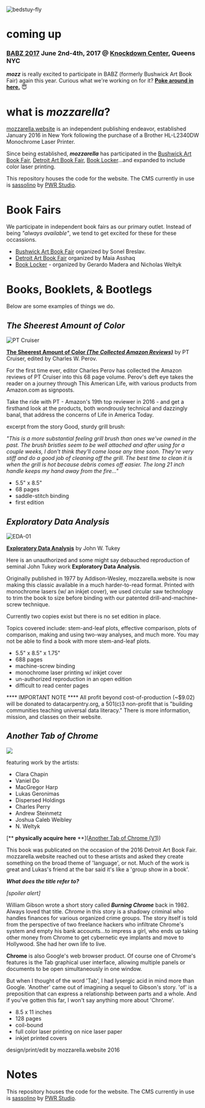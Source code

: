 ![bedstuy-fly](pi.mozz/assets/handymozz-V2-12b.jpg)

# coming up
### [BABZ 2017](http://blondeartbooks.com) June 2nd-4th, 2017 @ [Knockdown Center](http://knockdown.center), Queens NYC

**_mozz_** is really excited to participate in BABZ (formerly Bushwick Art Book Fair) again this year. Curious what we're working on for it? **[Poke around in here.](babz-2017)** 😇


# what is _mozzarella_?

[mozzarella.website](http://mozzarella.website) is an independent publishing endeavor, established January 2016 in New York following the purchase of a Brother HL-L2340DW Monochrome Laser Printer. 

Since being established, **_mozzarella_** has participated in the [Bushwick Art Book Fair](https://blondeartbooks.com/2016/06/09/babz-fair-2016-bushwick-art-book-zine-fair/),  [Detroit Art Book Fair](http://www.dittoditto.org/detroit-art-book-fair/), [Book Locker](http://booklocker.us)...and expanded to include color laser printing.

This repository houses the code for the website. The CMS currently in use is [sassolino](http://www.pwr-stud.io/sassolino) by [PWR Studio](http://www.pwr-stud.io).

# Book Fairs

We participate in independent book fairs as our primary outlet. Instead of being _"always available"_, we tend to get excited for these for these occassions. 

- [Bushwick Art Book Fair](https://blondeartbooks.com/2016/06/09/babz-fair-2016-bushwick-art-book-zine-fair/) organized by Sonel Breslav. 
- [Detroit Art Book Fair](http://www.dittoditto.org/detroit-art-book-fair/) organized by Maia Asshaq
- [Book Locker](http://booklocker.us) - organized by Gerardo Madera and Nicholas Weltyk

# Books, Booklets, & Bootlegs

Below are some examples of things we do.

## _The Sheerest Amount of Color_
![PT Cruiser](pi.mozz/shop/mozz333-01.jpg)

[**The Sheerest Amount of Color _(The Collected Amazon Reviews)_**](http://www.ebay.com/itm/The-Sheerest-Amount-of-Color-short-stories-by-PT-Cruiser-First-Edition-2016/152367960179) by PT Cruiser, edited by Charles W. Perov. 

For the first time ever, editor Charles Perov has collected the Amazon reviews of PT Cruiser into this 68 page volume. Perov's deft eye takes the reader on a journey through This American Life, with various products from Amazon.com as signposts. 

Take the ride with PT - Amazon's 19th top reviewer in 2016 - and get a firsthand look at the products, both wondrously technical and dazzingly banal, that address the concerns of Life in America Today.

excerpt from the story Good, sturdy grill brush:
	
_"This is a more substantial feeling grill brush than ones we've owned in the past. The brush bristles seem to be well attached and after using for a couple weeks, I don't think they'll come loose any time soon. They're very stiff and do a good job of cleaning off the grill. The best time to clean it is when the grill is hot because debris comes off easier. The long 21 inch handle keeps my hand away from the fire..."_

- 5.5" x 8.5"
- 68 pages
- saddle-stitch binding
- first edition

## _Exploratory Data Analysis_
![EDA-01](pi.mozz/shop/mozz404-EDA-01.jpg)

[**Exploratory Data Analysis**](http://www.ebay.com/itm/Exploratory-Data-Analysis-barely-readable-independently-published-reproduction/152370010036) by John W. Tukey

Here is an unauthorized and some might say debauched reproduction of seminal John Tukey work **Exploratory Data Analysis**. 

Originally published in 1977 by Addison-Wesley, mozzarella.website is now making this classic available in a much harder-to-read format. Printed with monochrome lasers (w/ an inkjet cover), we used circular saw technology to trim the book to size before binding with our patented drill-and-machine-screw technique. 

Currently two copies exist but there is no set edition in place.

Topics covered include: stem-and-leaf plots, effective comparison, plots of comparison, making and using two-way analyses, and much more. You may not be able to find a book with more stem-and-leaf plots.

- 5.5" x 8.5" x 1.75"
- 688 pages
- machine-screw binding
- monochrome laser printing w/ inkjet cover
- un-authorized reproduction in an open edition
- difficult to read center pages

**** IMPORTANT NOTE **** 
All profit beyond cost-of-production (~$9.02) will be donated to datacarpentry.org, a 501(c)3 non-profit that is "building communities teaching universal data literacy." There is more information, mission, and classes on their website.

## _Another Tab of Chrome_

![](pi.mozz/shop/tabsChrome-01-front.gif)

featuring work by the artists:

- Clara Chapin
- Vaniel Do 
- MacGregor Harp
- Lukas Geronimas
- Dispersed Holdings
- Charles Perry
- Andrew Steinmetz
- Joshua Caleb Weibley
- N. Weltyk

[** **physically acquire here** **]([Another Tab of Chrome (V1)](http://www.ebay.com/itm/Another-Tab-of-Chrome-V1-2016-Independent-Contemporary-Fine-Art-Publication/152367989103))

This book was publicated on the occasion of the 2016 Detroit Art Book Fair. 
mozzarella.website reached out to these artists and asked they create something on the broad theme of 'language', or not. Much of the work is great and Lukas's friend at the bar said it's like a 'group show in a book'. 

**_What does the title refer to?_**

_[spoiler alert]_ 

William Gibson wrote a short story called _**Burning Chrome**_ back in 1982. Always loved that title. _Chrome_ in this story is a shadowy criminal who handles finances for various organized crime groups. The story itself is told from the perspective of two freelance hackers who infiltrate Chrome's system and empty his bank accounts...to impress a girl, who ends up taking other money from Chrome to get cybernetic eye implants and move to Hollywood. She had her own life to live.

**Chrome** is also Google's web browser product. Of course one of Chrome's features is the Tab graphical user interface, allowing multiple panels or documents to be open simultaneously in one window.

But when I thought of the word 'Tab', I had lysergic acid in mind more than Google. 'Another' came out of imagining a sequel to Gibson's story. 'of' is a preposition that can express a relationship between parts and a whole. And if you've gotten this far, I won't say anything more about 'Chrome'. 

- 8.5 x 11 inches
- 128 pages
- coil-bound
- full color laser printing on nice laser paper
- inkjet printed covers


design/print/edit by mozzarella.website 2016

# Notes
This repository houses the code for the website. The CMS currently in use is [sassolino](http://www.pwr-stud.io/sassolino) by [PWR Studio](http://www.pwr-stud.io).